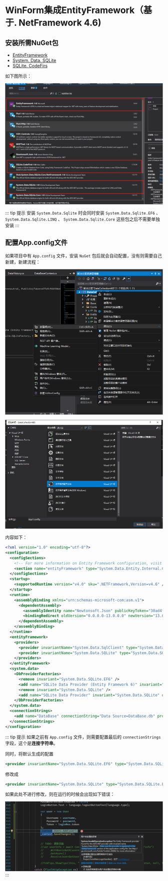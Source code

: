 # WinForm集成EntityFramework（基于. NetFramework 4.6)

## 安装所需NuGet包

* [EntityFramework](https://github.com/dotnet/ef6/wiki)
* [System. Data. SQLite](https://system.data.sqlite.org/)
* [SQLite. CodeFirs](https://github.com/msallin/SQLiteCodeFirst)

如下图所示：

![NuGet必备包](assets/images/NuGet必备包.png)

::: tip 提示
安装 `System.Data.Sqlite` 时会同时安装 `System.Data.Sqlite.EF6` 、 `System.Data.Sqlite.LINQ` 、 `System.Data.Sqlite.Core` 这些包之后不需要单独安装
:::

## 配置App.config文件

如果项目中有 `App.config` 文件，安装 `NuGet` 包后就会自动配置，没有则需要自己新建，新建流程：

![解决方案新建项](assets/images/解决方案新建项.png)

![新建App.config文件选择类型](assets/images/新建App.config文件选择类型.png)

内容如下：

```xml
<?xml version="1.0" encoding="utf-8"?>
<configuration>
  <configSections>
    <!-- For more information on Entity Framework configuration, visit http://go.microsoft.com/fwlink/?LinkID=237468 -->
    <section name="entityFramework" type="System.Data.Entity.Internal.ConfigFile.EntityFrameworkSection, EntityFramework, Version=6.0.0.0, Culture=neutral, PublicKeyToken=b77a5c561934e089" requirePermission="false" />
  </configSections>
  <startup>
    <supportedRuntime version="v4.0" sku=".NETFramework,Version=v4.6" />
  </startup>
  <runtime>
    <assemblyBinding xmlns="urn:schemas-microsoft-com:asm.v1">
      <dependentAssembly>
        <assemblyIdentity name="Newtonsoft.Json" publicKeyToken="30ad4fe6b2a6aeed" culture="neutral" />
        <bindingRedirect oldVersion="0.0.0.0-13.0.0.0" newVersion="13.0.0.0" />
      </dependentAssembly>
    </assemblyBinding>
  </runtime>
  <entityFramework>
    <providers>
      <provider invariantName="System.Data.SqlClient" type="System.Data.Entity.SqlServer.SqlProviderServices, EntityFramework.SqlServer" />
      <provider invariantName="System.Data.SQLite" type="System.Data.SQLite.EF6.SQLiteProviderServices, System.Data.SQLite.EF6" />
    </providers>
  </entityFramework>
  <system.data>
    <DbProviderFactories>
      <remove invariant="System.Data.SQLite.EF6" />
      <add name="SQLite Data Provider (Entity Framework 6)" invariant="System.Data.SQLite.EF6" description=".NET Framework Data Provider for SQLite (Entity Framework 6)" type="System.Data.SQLite.EF6.SQLiteProviderFactory, System.Data.SQLite.EF6" />
      <remove invariant="System.Data.SQLite" />
      <add name="SQLite Data Provider" invariant="System.Data.SQLite" description=".NET Framework Data Provider for SQLite" type="System.Data.SQLite.SQLiteFactory, System.Data.SQLite" />
    </DbProviderFactories>
  </system.data>
  <connectionStrings>
    <add name="DataBase" connectionString="Data Source=DataBase.db" providerName="System.Data.SQLite.EF6" />
  </connectionStrings>
</configuration>
```

::: tip 提示
如果之前有 `App.config` 文件，则需要配置最后的 `connectionStrings` 字段，这个是**连接字符串**。

同时，将默认生成的配置
```xml
<provider invariantName="System.Data.SQLite.EF6" type="System.Data.SQLite.EF6.SQLiteProviderServices, System.Data.SQLite.EF6" />
```
修改成
```xml
<provider invariantName="System.Data.SQLite" type="System.Data.SQLite.EF6.SQLiteProviderServices, System.Data.SQLite.EF6" />
```
如果此处不进行修改，则在运行的时候会出现如下错误：

![Provider错误](assets/images/Provider错误.png)
:::

